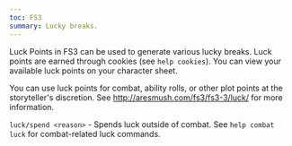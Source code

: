 ```yaml
---
toc: FS3
summary: Lucky breaks.
---
```

Luck Points in FS3 can be used to generate various lucky breaks.  Luck points are earned through cookies (see `help cookies`).  You can view your available luck points on your character sheet.

You can use luck points for combat, ability rolls, or other plot points at the storyteller's discretion.  See http://aresmush.com/fs3/fs3-3/luck/ for more information.

`luck/spend <reason>` - Spends luck outside of combat.
    See `help combat luck` for combat-related luck commands.
